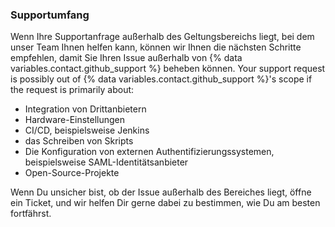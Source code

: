 
### Supportumfang

Wenn Ihre Supportanfrage außerhalb des Geltungsbereichs liegt, bei dem unser Team Ihnen helfen kann, können wir Ihnen die nächsten Schritte empfehlen, damit Sie Ihren Issue außerhalb von {% data variables.contact.github_support %} beheben können. Your support request is possibly out of {% data variables.contact.github_support %}'s scope if the request is primarily about:
- Integration von Drittanbietern
- Hardware-Einstellungen
- CI/CD, beispielsweise Jenkins
- das Schreiben von Skripts
- Die Konfiguration von externen Authentifizierungssystemen, beispielsweise SAML-Identitätsanbieter
- Open-Source-Projekte

Wenn Du unsicher bist, ob der Issue außerhalb des Bereiches liegt, öffne ein Ticket, und wir helfen Dir gerne dabei zu bestimmen, wie Du am besten fortfährst.
